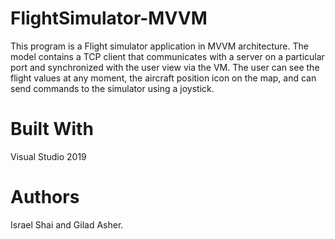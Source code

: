 # FlightSimulator-MVVM
This program is a Flight simulator application in MVVM architecture. 
The model contains a TCP client that communicates with a server on a particular port and synchronized with the user view via the VM.
The user can see the flight values at any moment, the aircraft position icon on the map, and can send commands to the simulator using a joystick.

# Built With

Visual Studio 2019 

# Authors

Israel Shai and Gilad Asher.


